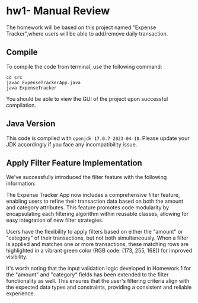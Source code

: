 # hw1- Manual Review

The homework will be based on this project named "Expense Tracker",where users will be able to add/remove daily transaction. 

## Compile

To compile the code from terminal, use the following command:
```
cd src
javac ExpenseTrackerApp.java
java ExpenseTracker
```

You should be able to view the GUI of the project upon successful compilation. 

## Java Version
This code is compiled with ```openjdk 17.0.7 2023-04-18```. Please update your JDK accordingly if you face any incompatibility issue.


## Apply Filter Feature Implementation
We've successfully introduced the filter feature with the following information:


The Expense Tracker App now includes a comprehensive filter feature, enabling users to refine their transaction data based on both the amount and category attributes. This feature promotes code modularity by encapsulating each filtering algorithm within reusable classes, allowing for easy integration of new filter strategies.

Users have the flexibility to apply filters based on either the "amount" or "category" of their transactions, but not both simultaneously. When a filter is applied and matches one or more transactions, these matching rows are highlighted in a vibrant green color (RGB code: [173, 255, 168]) for improved visibility.

It's worth noting that the input validation logic developed in Homework 1 for the "amount" and "category" fields has been extended to the filter functionality as well. This ensures that the user's filtering criteria align with the expected data types and constraints, providing a consistent and reliable experience.